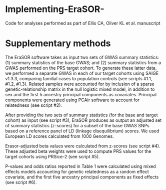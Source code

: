 # Implementing-EraSOR-
Code for analyses performed as part of Ellis CA, Oliver KL et al. manuscript

# Supplementary methods 

The EraSOR software takes as input two sets of GWAS summary statistics: (1) summary statistics of the base GWAS; and (2) summary statistics from a GWAS performed on the PRS target cohort. To generate these latter data, we performed a separate GWAS in each of our target cohorts using SAIGE v1.3.3, comparing familial cases to population controls (see scripts #1.1, #1.2, #1.3). Related samples were accounted for by inclusion of a sparse genetic-relationship matrix in the null logistic mixed model, in addition to sex and the first 5 ancestry principal components as covariates. Principal components were generated using PCAir software to account for relatedness (see script #2).

After providing the two sets of summary statistics (for the base and target cohort) as input (see script #3), EraSOR produces as output an adjusted set of summary statistics (z-scores) for a subset of the base GWAS SNPs based on a reference panel of LD (linkage disequilibrium) scores. We used European LD scores calculated from 1000 Genomes.

Erasor-adjusted beta values were calculated from z-scores (see script #4). These adjusted beta weights were used to compute PRS values for the target cohorts using PRSice-2 (see script #5).

P-values and odds ratios reported in Table 1 were calculated using mixed effects models accounting for genetic relatedness as a random effect covariate, and the first five ancestry principal components as fixed effects (see script #6).
